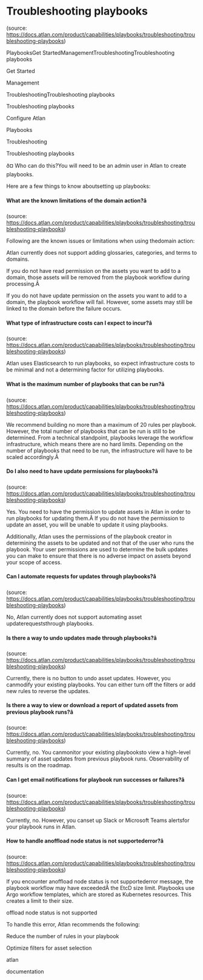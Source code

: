 # Troubleshooting playbooks
(source: https://docs.atlan.com/product/capabilities/playbooks/troubleshooting/troubleshooting-playbooks)

PlaybooksGet StartedManagementTroubleshootingTroubleshooting playbooks

Get Started

Management

TroubleshootingTroubleshooting playbooks

Troubleshooting playbooks

Configure Atlan

Playbooks

Troubleshooting

Troubleshooting playbooks

ð¤ Who can do this?You will need to be an admin user in Atlan to create playbooks.

Here are a few things to know aboutsetting up playbooks:



#### What are the known limitations of the domain action?â
(source: https://docs.atlan.com/product/capabilities/playbooks/troubleshooting/troubleshooting-playbooks)

Following are the known issues or limitations when using thedomain action:

Atlan currently does not support adding glossaries, categories, and terms to domains.

If you do not have read permission on the assets you want to add to a domain, those assets will be removed from the playbook workflow during processing.Â

If you do not have update permission on the assets you want to add to a domain, the playbook workflow will fail. However, some assets may still be linked to the domain before the failure occurs.



#### What type of infrastructure costs can I expect to incur?â
(source: https://docs.atlan.com/product/capabilities/playbooks/troubleshooting/troubleshooting-playbooks)

Atlan uses Elasticsearch to run playbooks, so expect infrastructure costs to be minimal and not a determining factor for utilizing playbooks.



#### What is the maximum number of playbooks that can be run?â
(source: https://docs.atlan.com/product/capabilities/playbooks/troubleshooting/troubleshooting-playbooks)

We recommend building no more than a maximum of 20 rules per playbook. However, the total number of playbooks that can be run is still to be determined. From a technical standpoint, playbooks leverage the workflow infrastructure, which means there are no hard limits. Depending on the number of playbooks that need to be run, the infrastructure will have to be scaled accordingly.Â



#### Do I also need to have update permissions for playbooks?â
(source: https://docs.atlan.com/product/capabilities/playbooks/troubleshooting/troubleshooting-playbooks)

Yes. You need to have the permission to update assets in Atlan in order to run playbooks for updating them.Â If you do not have the permission to update an asset, you will be unable to update it using playbooks.

Additionally, Atlan uses the permissions of the playbook creator in determining the assets to be updated and not that of the user who runs the playbook. Your user permissions are used to determine the bulk updates you can make to ensure that there is no adverse impact on assets beyond your scope of access.



#### Can I automate requests for updates through playbooks?â
(source: https://docs.atlan.com/product/capabilities/playbooks/troubleshooting/troubleshooting-playbooks)

No, Atlan currently does not support automating asset updaterequeststhrough playbooks.



#### Is there a way to undo updates made through playbooks?â
(source: https://docs.atlan.com/product/capabilities/playbooks/troubleshooting/troubleshooting-playbooks)

Currently, there is no button to undo asset updates. However, you canmodify your existing playbooks. You can either turn off the filters or add new rules to reverse the updates.



#### Is there a way to view or download a report of updated assets from previous playbook runs?â
(source: https://docs.atlan.com/product/capabilities/playbooks/troubleshooting/troubleshooting-playbooks)

Currently, no. You canmonitor your existing playbooksto view a high-level summary of asset updates from previous playbook runs. Observability of results is on the roadmap.



#### Can I get email notifications for playbook run successes or failures?â
(source: https://docs.atlan.com/product/capabilities/playbooks/troubleshooting/troubleshooting-playbooks)

Currently, no. However, you canset up Slack or Microsoft Teams alertsfor your playbook runs in Atlan.



#### How to handle anoffload node status is not supportederror?â
(source: https://docs.atlan.com/product/capabilities/playbooks/troubleshooting/troubleshooting-playbooks)

If you encounter anoffload node status is not supportederror message, the playbook workflow may have exceededÂ the EtcD size limit. Playbooks use Argo workflow templates, which are stored as Kubernetes resources. This creates a limit to their size.

offload node status is not supported

To handle this error, Atlan recommends the following:

Reduce the number of rules in your playbook

Optimize filters for asset selection

atlan

documentation
